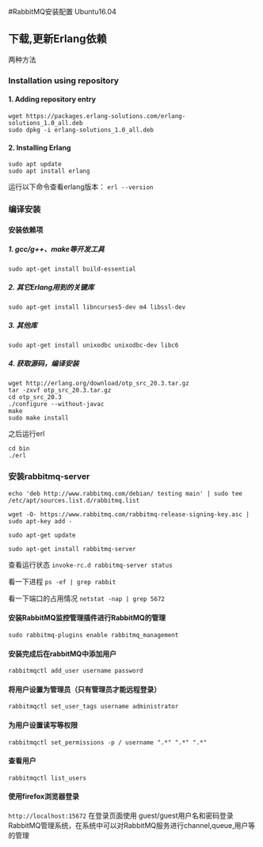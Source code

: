#RabbitMQ安装配置
Ubuntu16.04

## 下载,更新Erlang依赖
两种方法
### Installation using repository

#### 1. Adding repository entry
```
wget https://packages.erlang-solutions.com/erlang-solutions_1.0_all.deb
sudo dpkg -i erlang-solutions_1.0_all.deb
```
#### 2.  Installing Erlang
```
sudo apt update
sudo apt install erlang
```

运行以下命令查看erlang版本：
`erl --version`

### 编译安装

#### 安装依赖项

##### 1. gcc/g++、make等开发工具
 `sudo apt-get install build-essential`

##### 2. 其它Erlang用到的关键库
`sudo apt-get install libncurses5-dev m4 libssl-dev`
##### 3. 其他库
`sudo apt-get install unixodbc unixodbc-dev libc6`
##### 4. 获取源码，编译安装
```
wget http://erlang.org/download/otp_src_20.3.tar.gz
tar -zxvf otp_src_20.3.tar.gz
cd otp_src_20.3
./configure --without-javac
make
sudo make install
```
之后运行erl
```
cd bin
./erl
```

### 安装rabbitmq-server
```
echo 'deb http://www.rabbitmq.com/debian/ testing main' | sudo tee /etc/apt/sources.list.d/rabbitmq.list

wget -O- https://www.rabbitmq.com/rabbitmq-release-signing-key.asc | sudo apt-key add -

sudo apt-get update

sudo apt-get install rabbitmq-server
```

查看运行状态
`invoke-rc.d rabbitmq-server status`

看一下进程
`ps -ef | grep rabbit`

看一下端口的占用情况
`netstat -nap | grep 5672`

#### 安装RabbitMQ监控管理插件进行RabbitMQ的管理 
`sudo rabbitmq-plugins enable rabbitmq_management`

#### 安装完成后在rabbitMQ中添加用户
`rabbitmqctl add_user username password`

#### 将用户设置为管理员（只有管理员才能远程登录）
`rabbitmqctl set_user_tags username administrator`
#### 为用户设置读写等权限
`rabbitmqctl set_permissions -p / username ".*" ".*" ".*"`
#### 查看用户 
`rabbitmqctl list_users`
#### 使用firefox浏览器登录
`http://localhost:15672`
在登录页面使用 guest/guest用户名和密码登录RabbitMQ管理系统，在系统中可以对RabbitMQ服务进行channel,queue,用户等的管理
